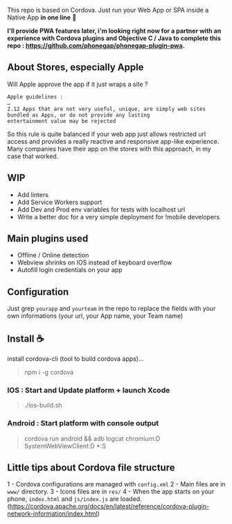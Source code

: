 This repo is based on Cordova. Just run your Web App or SPA inside a Native App **in one line** :tada: 

**I'll provide PWA features later, i'm looking right now for a partner 
with an experience with Cordova plugins and Objective C / Java to complete this repo : https://github.com/phonegap/phonegap-plugin-pwa.**

## About Stores, especially Apple

Will Apple approve the app if it just wraps a site ?
```
Apple guidelines : 
…
2.12 Apps that are not very useful, unique, are simply web sites bundled as Apps, or do not provide any lasting 
entertainment value may be rejected
```
So this rule is quite balanced if your web app just allows restricted url access and provides a really reactive and responsive app-like experience. Many companies have their app on the stores with this approach, in my case that worked.


## WIP

- Add linters
- Add Service Workers support 
- Add Dev and Prod env variables for tests with localhost url 
- Write a better doc for a very simple deployment for !mobile developers

## Main plugins used

- Offline / Online detection
- Webview shrinks on IOS instead of keyboard overflow
- Autofill login credentials on your app 

## Configuration

Just grep `yourapp` and `yourteam` in the repo to replace the fields with 
your own informations (your url, your App name, your Team name)

## Install :coffee:

install cordova-cli (tool to build cordova apps)...
> npm i -g cordova

### IOS : Start and Update platform + launch Xcode
> ./ios-build.sh

### Android : Start platform with console output
> cordova run android && adb logcat chromium:D SystemWebViewClient:D *:S


## Little tips about Cordova file structure

1 - Cordova configurations are managed with `config.xml`
2 - Main files are in `www/` directory. 
3 - Icons files are in `res/` 
4 - When the app starts on your phone, `index.html` and `js/index.js` are loaded.
(https://cordova.apache.org/docs/en/latest/reference/cordova-plugin-network-information/index.html)
